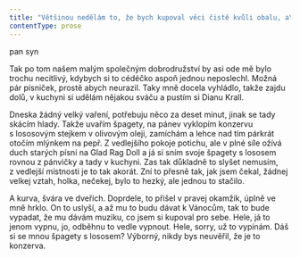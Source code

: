 ```yaml
---
title: "Většinou nedělám to, že bych kupoval věci čistě kvůli obalu, a\_že bych kupoval muziku čistě kvůli obalu, tak to už teda vůbec nedává smysl\\. A\_tohle cédéčko jsem nekoupil kvůli obalu, jasně že ne\\. Ale v\_životě jsem nebyl zvědavější na to, co bude v\_bukletu\\. Je mi jasný, že doma to nevydržím a\_podívám se dovnitř, i\_když jsem to nekoupil pro sebe\\. Dnes jsem vyrazil nakoupit vánoční dárky, koupil jsem pro tatíka a\_ségru cédéčka\_— Bowieho pro otce a\_pro ségru Karimu Nayt, takový pohodový etno\_— a\_pak jsem si říkal, že prostě vypadnu z\_krámu a\_půjdu do sportu koupit švagrovi tenisáky\\. To asi vypadá jako úplná blbost, kupovat někomu tenisák, když není pes\\. Tenisák vypadá spíš jako dárek pro psa, ale on fakt hraje tenis, a\_nic lepšího mě nenapadlo, už jsem byl prostě rozhodnutej vystřelit z\_krámu s\_muzikou a\_jít koupit krabici tenisáků a\_nechat si ji dárkově zabalit s\_mašličkou\\. Ale pak mi to padlo do oka, cédéčko se skvělým přebalem, který by mohlo švagrovi sednout\\. Je to Diana Krall\_— Glad Rag Doll\\. Muzika, co dělá Diana Krall, je celkem nudná, suchá, naprosto skvěle fotrovská a\_nejspíš bude vymejšlená úplně přesně pro tyhle týpky, jako je švagr, sice nevýrazný, ale škrobený, přesně jako tahle muzika\\. A\_teď mi to dobrý duch Vánoc strčil přímo pod nos\\. Teda ten přebal rozhodně není nudnej a\_suchej, přebal je teda docela dost dobrej\\. Diana se na něm válí na rudým sametovým kanapi v\_černejch podvazcích\\. Cédéčka s\_buchtou, co se válí v\_podvazcích na kanapi, nevychází sakra každej rok\\. Tak jo, uznávám, koupil jsem to kvůli tomu přebalu\\. Doufám, že to není blbý, dávat někomu vybalenej dárek\\. Doma jsem to nevydržel a\_podíval se dovnitř na celej buklet\_— a\_ještě lepší\\. Fakt ještě lepší, uvnitř bukletu další fotka, tentokrát nejsou vidět jenom kousky těch podvazkovejch punčoch, je to tam všechno\\. Diana sedí na sametovým sofa, na sobě černej korzet, punčochy s\_podvazkama, opírá se zádama, nohy jenom mírně od sebe a\_jednu ruku úplně ležérně strčenou mezi stehnama\\. Lehce pootevřenou pusu a\_unaveně zasněnej pohled, kouká sice kamsi bokem, ale naprosto šukézně\\. Tak jsem to nevydržel a\_šel s\_tím bukletem na chvilku do ložnice\\. Teda, je jí padesát, týhle holce, ale fakt dobrá, žádný vrásky, nic, dokonalá\\. Photoshop je geniální vynález, fakt by mě zajímalo, za kolik svejch orgasmů vděčím Photoshopu\\."
contentType: prose
---
```


<section>

pan syn

Tak po tom našem malým společným dobrodružství by asi ode mě bylo trochu necitlivý, kdybych si to cédéčko aspoň jednou neposlechl. Možná pár písniček, prostě abych neurazil. Taky mně docela vyhládlo, takže zajdu dolů, v kuchyni si udělám nějakou sváču a pustím si Dianu Krall.

Dneska žádný velký vaření, potřebuju něco za deset minut, jinak se tady skácím hlady. Takže uvařím špagety, na pánev vyklopím konzervu s lososovým stejkem v olivovým oleji, zamíchám a lehce nad tím párkrát otočím mlýnkem na pepř. Z vedlejšího pokoje potichu, ale v plné síle ožívá duch starých písní na Glad Rag Doll a já si sním svoje špagety s lososem rovnou z pánvičky a tady v kuchyni. Zas tak důkladně to slyšet nemusím, z vedlejší místnosti je to tak akorát. Zní to přesně tak, jak jsem čekal, žádnej velkej vztah, holka, nečekej, bylo to hezký, ale jednou to stačilo.

A kurva, švára ve dveřích. Doprdele, to přišel v pravej okamžik, úplně ve mně hrklo. On to uslyší, a až mu to budu dávat k Vánocům, tak to bude vypadat, že mu dávám muziku, co jsem si kupoval pro sebe. Hele, já to jenom vypnu, jo, odběhnu to vedle vypnout. Hele, sorry, už to vypínám. Dáš si se mnou špagety s lososem? Výborný, nikdy bys neuvěřil, že je to konzerva.

</section>
